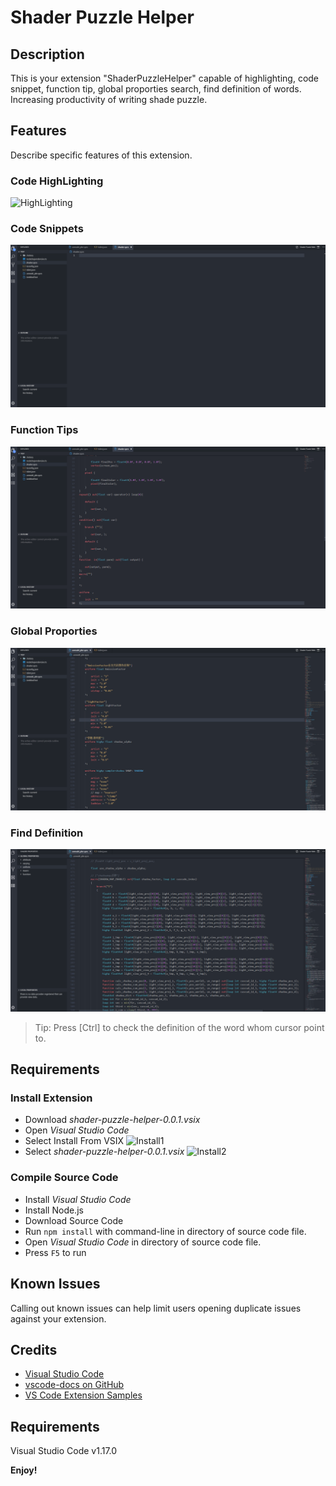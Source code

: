 # Shader Puzzle Helper

## Description
This is your extension "ShaderPuzzleHelper" capable of highlighting, code snippet, function tip, global proporties search, find definition of words.
Increasing productivity of writing shade puzzle.

## Features
Describe specific features of this extension. 

### Code HighLighting
![HighLighting](images/HighLighting.gif)

### Code Snippets
![Snippets](images/Snippets.gif)

### Function Tips
![Function Tips](images/FunctionTips.gif)

### Global Proporties
![Global Proporties](images/GlobalProporties.gif)

### Find Definition
![Find Definition](images/FindDefinition.gif)
> Tip: Press [Ctrl] to check the definition of the word whom cursor point to.

## Requirements

### Install Extension
- Download *shader-puzzle-helper-0.0.1.vsix*
- Open *Visual Studio Code*
- Select Install From VSIX
![Install1](images/Install1.png.png)
- Select *shader-puzzle-helper-0.0.1.vsix*
![Install2](images/Install2.png.png)

### Compile Source Code
- Install *Visual Studio Code*
- Install Node.js
- Download Source Code
- Run `npm install` with command-line in directory of source code file.
- Open *Visual Studio Code* in directory of source code file.
- Press `F5` to run


## Known Issues

Calling out known issues can help limit users opening duplicate issues against your extension.

## Credits

* [Visual Studio Code](https://code.visualstudio.com/)
* [vscode-docs on GitHub](https://github.com/Microsoft/vscode-docs)
* [VS Code Extension Samples](https://github.com/microsoft/vscode-extension-samples)

## Requirements

Visual Studio Code v1.17.0

**Enjoy!**
